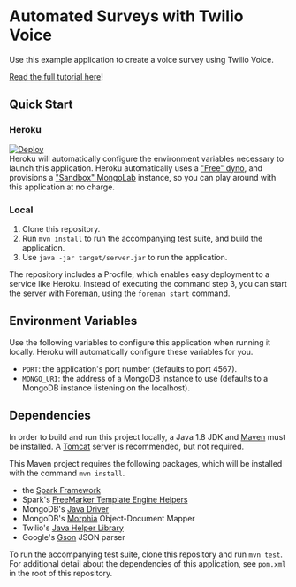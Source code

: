 # Automated Surveys with Twilio Voice

Use this example application to create a voice survey using Twilio Voice.

[Read the full tutorial here](https://www.twilio.com/docs/tutorials/walkthrough/automated-survey/java/spark)!

## Quick Start
### Heroku
[![Deploy](https://www.herokucdn.com/deploy/button.png)](https://heroku.com/deploy)  
Heroku will automatically configure the environment variables necessary to launch this application. Heroku automatically uses a ["Free" dyno](https://www.heroku.com/pricing), and provisions a ["Sandbox" MongoLab](https://mongolab.com/plans/pricing/) instance, so you can play around with this application at no charge.

### Local
1. Clone this repository.
2. Run ```mvn install``` to run the accompanying test suite, and build the application.
3. Use ```java -jar target/server.jar``` to run the application.

The repository includes a Procfile, which enables easy deployment to a service like Heroku. Instead of executing the command step 3, you can start the server with [Foreman](https://ddollar.github.io/foreman/), using the ```foreman start``` command.

## Environment Variables
Use the following variables to configure this application when running it locally. Heroku will automatically configure these variables for you.
- ```PORT```: the application's port number (defaults to port 4567).
- ```MONGO_URI```: the address of a MongoDB instance to use (defaults to a MongoDB instance listening on the localhost).

## Dependencies
In order to build and run this project locally, a Java 1.8 JDK and
[Maven](http://maven.apache.org) must be installed. A
[Tomcat](http://tomcat.apache.org) server is recommended, but not required.

This Maven project requires the following packages, which will be installed with the command ```mvn install```.
 - the [Spark Framework](http://sparkjava.com)
 - Spark's [FreeMarker Template Engine Helpers](https://github.com/perwendel/spark-template-engines/tree/master/spark-template-freemarker)
 - MongoDB's [Java Driver](http://mongodb.github.io/mongo-java-driver/)
 - MongoDB's [Morphia](http://mongodb.github.io/morphia/) Object-Document Mapper
 - Twilio's [Java Helper Library](https://www.twilio.com/docs/java/install)
 - Google's [Gson](https://github.com/google/gson) JSON parser

To run the accompanying test suite, clone this repository and run ```mvn test```. For additional detail
about the dependencies of this application, see ```pom.xml``` in the root of
this repository.
